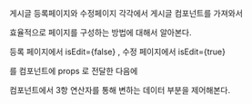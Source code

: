 게시글 등록페이지와 수정페이지 각각에서 게시글 컴포넌트를 가져와서

효율적으로 페이지를 구성하는 방법에 대해서 알아본다.

등록 페이지에서 isEdit={false} , 수정 페이지에서 isEdit={true}

를 컴포넌트에 props 로 전달한 다음에

컴포넌트에서 3항 연산자를 통해 변하는 데이터 부분을 제어해본다.